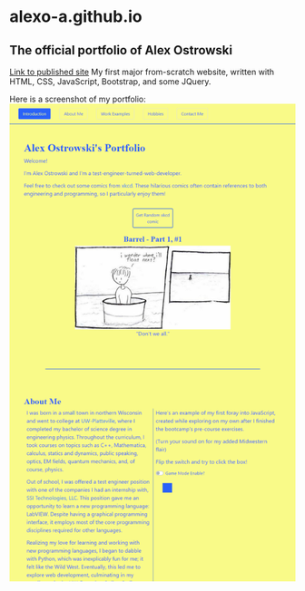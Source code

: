# alexo-a.github.io
## The official portfolio of Alex Ostrowski
[Link to published site](https://alexo-a.github.io)
My first major from-scratch website, written with HTML, CSS, JavaScript, Bootstrap, and some JQuery.

Here is a screenshot of my portfolio:
![screenshot of my portfolio](./final-screenshot.PNG?raw=true)
